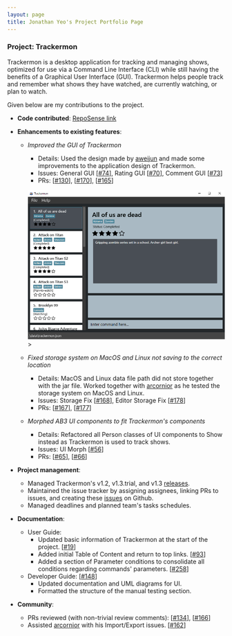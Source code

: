 ```yaml
---
layout: page
title: Jonathan Yeo's Project Portfolio Page
---
```


### Project: Trackermon

Trackermon is a desktop application for tracking and managing shows, optimized for use via a Command Line Interface (CLI) while still having the benefits of a Graphical User Interface (GUI). Trackermon helps people track and remember what shows they have watched, are currently watching, or plan to watch.

Given below are my contributions to the project.

* **Code contributed**: [RepoSense link](https://nus-cs2103-ay2122s2.github.io/tp-dashboard/?search=Jonathan&sort=groupTitle&sortWithin=title&since=2022-02-18&timeframe=commit&mergegroup=&groupSelect=groupByRepos&breakdown=false)

* **Enhancements to existing features**:
  * _Improved the GUI of Trackermon_
    * Details: Used the design made by [aweijun](https://github.com/aweijun) and made some improvements to the application design of Trackermon. 
    * Issues: General GUI [[\#74](https://github.com/AY2122S2-CS2103T-T09-3/tp/issues/74)], Rating GUI [[\#70](https://github.com/AY2122S2-CS2103T-T09-3/tp/issues/70)], Comment GUI [[\#73](https://github.com/AY2122S2-CS2103T-T09-3/tp/issues/73)]
    * PRs: [[\#130](https://github.com/AY2122S2-CS2103T-T09-3/tp/pull/130)], [[\#170](https://github.com/AY2122S2-CS2103T-T09-3/tp/pull/170)], [[\#165](https://github.com/AY2122S2-CS2103T-T09-3/tp/pull/165)]

    <img src="../images/Ui.png" width="500px">>
  
  * _Fixed storage system on MacOS and Linux not saving to the correct location_
    * Details: MacOS and Linux data file path did not store together with the jar file. Worked together with [arcornior](arcornior.md) as he tested the storage system on MacOS and Linux.
    * Issues: Storage Fix [[\#168](https://github.com/AY2122S2-CS2103T-T09-3/tp/issues/168)], Editor Storage Fix [[\#178](https://github.com/AY2122S2-CS2103T-T09-3/tp/issues/178)]
    * PRs: [[\#167](https://github.com/AY2122S2-CS2103T-T09-3/tp/pull/167)], [[\#177](https://github.com/AY2122S2-CS2103T-T09-3/tp/pull/177)]

  * _Morphed AB3 UI components to fit Trackermon's components_
    * Details: Refactored all Person classes of UI components to Show instead as Trackermon is used to track shows. 
    * Issues: UI Morph [[\#56](https://github.com/AY2122S2-CS2103T-T09-3/tp/issues/56)]
    * PRs: [[\#65](https://github.com/AY2122S2-CS2103T-T09-3/tp/pull/65)], [[\#66](https://github.com/AY2122S2-CS2103T-T09-3/tp/pull/66)]

* **Project management**:
  * Managed Trackermon's v1.2, v1.3.trial, and v1.3 [releases](https://github.com/AY2122S2-CS2103T-T09-3/tp/releases).
  * Maintained the issue tracker by assigning assignees, linking PRs to issues, and creating these [issues](https://github.com/AY2122S2-CS2103T-T09-3/tp/issues?q=is%3Aissue+author%3AJonathanHoshi+) on Github.
  * Managed deadlines and planned team's tasks schedules.

* **Documentation**:
  * User Guide: 
    * Updated basic information of Trackermon at the start of the project. [[\#19](https://github.com/AY2122S2-CS2103T-T09-3/tp/issues/19)]
    * Added initial Table of Content and return to top links. [[\#93](https://github.com/AY2122S2-CS2103T-T09-3/tp/pull/93)]
    * Added a section of Parameter conditions to consolidate all conditions regarding commands' parameters. [[\#258](https://github.com/AY2122S2-CS2103T-T09-3/tp/pull/258)]
  * Developer Guide: [[\#148](https://github.com/AY2122S2-CS2103T-T09-3/tp/issues/148)]
    * Updated documentation and UML diagrams for UI.
    * Formatted the structure of the manual testing section.

* **Community**:
  * PRs reviewed (with non-trivial review comments): [[\#134](https://github.com/AY2122S2-CS2103T-T09-3/tp/pull/134)], [[\#166](https://github.com/AY2122S2-CS2103T-T09-3/tp/pull/166)]
  * Assisted [arcornior](http://github.com/arcornior) with his Import/Export issues. [[\#162](https://github.com/AY2122S2-CS2103T-T09-3/tp/pull/162)]
